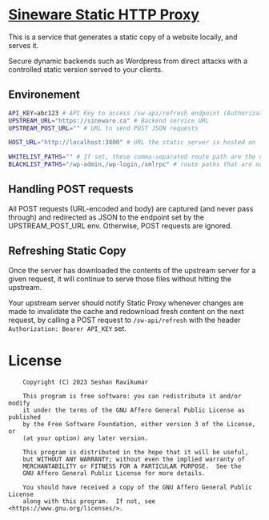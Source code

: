 # [Sineware Static HTTP Proxy](https://github.com/Sineware/static-proxy)
This is a service that generates a static copy of a website locally, and serves it.

Secure dynamic backends such as Wordpress from direct attacks with a controlled static version served to your clients.

## Environement
```bash
API_KEY=abc123 # API Key to access /sw-api/refresh endpoint (Authorization header with "Bearer <token>")
UPSTREAM_URL="https://sineware.ca" # Backend service URL
UPSTREAM_POST_URL="" # URL to send POST JSON requests

HOST_URL="http://localhost:3000" # URL the static server is hosted on

WHITELIST_PATHS="" # If set, these comma-separated route path are the only routes allowed
BLACKLIST_PATHS="/wp-admin,/wp-login,/xmlrpc" # route paths that are not allowed
```

## Handling POST requests
All POST requests (URL-encoded and body) are captured (and never pass through) and redirected as JSON to the endpoint set by the UPSTREAM_POST_URL env. Otherwise, POST requests are ignored.

## Refreshing Static Copy
Once the server has downloaded the contents of the upstream server for a given request, it will continue to serve those files without hitting the upstream. 

Your upstream server should notify Static Proxy whenever changes are made to invalidate the cache and redownload fresh content on the next request, by calling a POST request to `/sw-api/refresh` with the header `Authorization: Bearer API_KEY` set.

# License
```
    Copyright (C) 2023 Seshan Ravikumar

    This program is free software: you can redistribute it and/or modify
    it under the terms of the GNU Affero General Public License as published
    by the Free Software Foundation, either version 3 of the License, or
    (at your option) any later version.

    This program is distributed in the hope that it will be useful,
    but WITHOUT ANY WARRANTY; without even the implied warranty of
    MERCHANTABILITY or FITNESS FOR A PARTICULAR PURPOSE.  See the
    GNU Affero General Public License for more details.

    You should have received a copy of the GNU Affero General Public License
    along with this program.  If not, see <https://www.gnu.org/licenses/>. 
```